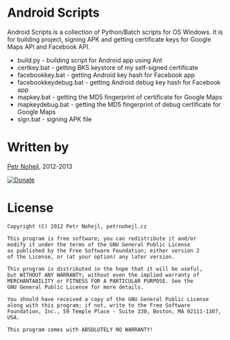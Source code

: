 Android Scripts
===============

Android Scripts is a collection of Python/Batch scripts for OS Windows. It is for
building project, signing APK and getting certificate keys for Google Maps API
and Facebook API.

* build.py - building script for Android app using Ant
* certkey.bat - getting BKS keystore of my self-signed certificate
* facebookkey.bat - getting Android key hash for Facebook app
* facebookkeydebug.bat - getting Android debug key hash for Facebook app
* mapkey.bat - getting the MD5 fingerprint of certificate for Google Maps
* mapkeydebug.bat - getting the MD5 fingerprint of debug certificate for Google Maps
* sign.bat - signing APK file


Written by
==========

[Petr Nohejl](http://petrnohejl.cz), 2012-2013

[![Donate](https://www.paypalobjects.com/en_US/i/btn/btn_donate_SM.gif)](https://www.paypal.com/cgi-bin/webscr?cmd=_s-xclick&hosted_button_id=4VNK2T7UYQLEN)


License
=======

    Copyright (C) 2012 Petr Nohejl, petrnohejl.cz

    This program is free software; you can redistribute it and/or
    modify it under the terms of the GNU General Public License
    as published by the Free Software Foundation; either version 2
    of the License, or (at your option) any later version.
    
    This program is distributed in the hope that it will be useful,
    but WITHOUT ANY WARRANTY; without even the implied warranty of
    MERCHANTABILITY or FITNESS FOR A PARTICULAR PURPOSE. See the
    GNU General Public License for more details.
    
    You should have received a copy of the GNU General Public License
    along with this program; if not, write to the Free Software
    Foundation, Inc., 59 Temple Place - Suite 330, Boston, MA 02111-1307, USA.
    
    This program comes with ABSOLUTELY NO WARRANTY!
